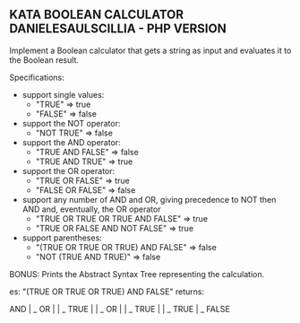 ## KATA BOOLEAN CALCULATOR DANIELESAULSCILLIA - PHP VERSION

Implement a Boolean calculator that gets a string as input and evaluates it to the Boolean result.

Specifications:

- support single values: 
    - "TRUE" => true
    - "FALSE" => false
- support the NOT operator:
    - "NOT TRUE" => false
- support the AND operator:
    - "TRUE AND FALSE" => false
    - "TRUE AND TRUE" => true
- support the OR operator:
    - "TRUE OR FALSE" => true
    - "FALSE OR FALSE" => false
- support any number of AND and OR, giving precedence to NOT then AND and, eventually, the OR operator
    - "TRUE OR TRUE OR TRUE AND FALSE" => true
    - "TRUE OR FALSE AND NOT FALSE" => true
- support parentheses:
    - "(TRUE OR TRUE OR TRUE) AND FALSE" => false
    - "NOT (TRUE AND TRUE)" => false
    
BONUS: Prints the Abstract Syntax Tree representing the calculation.

es: "(TRUE OR TRUE OR TRUE) AND FALSE" returns: 

AND
 | _ OR
 |   | _ TRUE
 |   | _ OR
 |       | _ TRUE
 |       | _ TRUE
 | _ FALSE